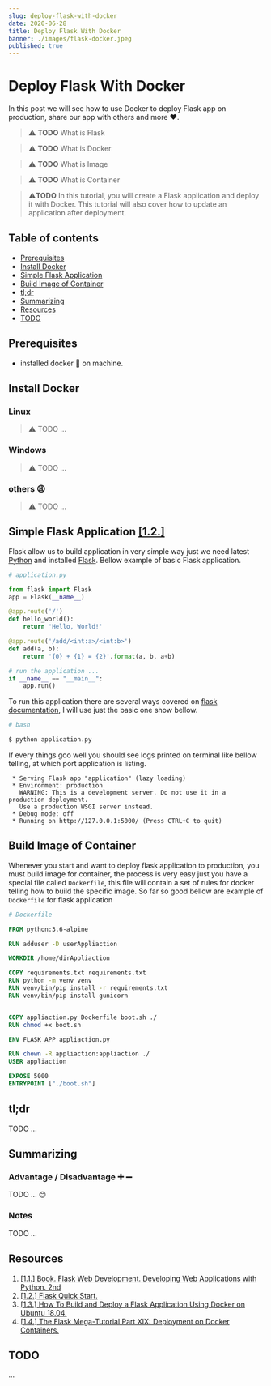 ```yaml
---
slug: deploy-flask-with-docker
date: 2020-06-28
title: Deploy Flask With Docker
banner: ./images/flask-docker.jpeg
published: true
---
```


# Deploy Flask With Docker
In this post we will see how to use Docker to deploy Flask app on production, share our app with others and more :heart:.

> ⚠️ **TODO** What is Flask

> ⚠️ **TODO** What is Docker

> ⚠️ **TODO** What is Image

> ⚠️ **TODO** What is Container


> ⚠️**TODO** In this tutorial, you will create a Flask application and deploy it with Docker. This tutorial will also cover how to update an application after deployment.
## Table of contents

- [Prerequisites](#Prerequisites)
- [Install Docker](#install-docker)
- [Simple Flask Application](#simple-flask-application)
- [Build Image of Container](#build-image-of-container)
- [tl;dr](#)
- [Summarizing](#Summarizing)
- [Resources](#Resources)
- [TODO](#TODO)


## Prerequisites
- installed docker 🐋 on machine.

## Install Docker

### Linux
> ⚠️ TODO ...

### Windows
> ⚠️ TODO ...

### others 😩
> ⚠️ TODO ...

## Simple Flask Application [[1.2.]](#Resources)
Flask allow us to build application in very simple way just we need latest [Python](https://www.python.org/downloads/) and installed [Flask](https://flask.palletsprojects.com/en/1.1.x/installation/#installation). Bellow example of basic Flask application.

``` python
# application.py

from flask import Flask
app = Flask(__name__)

@app.route('/')
def hello_world():
    return 'Hello, World!'

@app.route('/add/<int:a>/<int:b>')
def add(a, b):
    return '{0} + {1} = {2}'.format(a, b, a+b)

# run the application ...
if __name__ == "__main__":
    app.run()

```

To run this application there are several ways covered on [flask documentation](https://flask.palletsprojects.com/en/1.1.x/quickstart/#quickstart), I will use just the basic one show bellow.

``` bash
# bash

$ python application.py
```

If every things goo well you should see logs printed on terminal like bellow telling, at which port application is listing.

```
 * Serving Flask app "application" (lazy loading)
 * Environment: production
   WARNING: This is a development server. Do not use it in a production deployment.
   Use a production WSGI server instead.
 * Debug mode: off
 * Running on http://127.0.0.1:5000/ (Press CTRL+C to quit)
```

## Build Image of Container
Whenever you start and want to deploy flask application to production, you must build image for container, the process is very easy just you have a special file called `Dockerfile`, this file will contain a set of rules for docker telling how  to build the specific image. So far so good bellow are example of `Dockerfile` for flask application

``` Dockerfile
# Dockerfile

FROM python:3.6-alpine

RUN adduser -D userAppliaction

WORKDIR /home/dirAppliaction

COPY requirements.txt requirements.txt
RUN python -m venv venv
RUN venv/bin/pip install -r requirements.txt
RUN venv/bin/pip install gunicorn


COPY appliaction.py Dockerfile boot.sh ./
RUN chmod +x boot.sh

ENV FLASK_APP appliaction.py

RUN chown -R appliaction:appliaction ./
USER appliaction

EXPOSE 5000
ENTRYPOINT ["./boot.sh"]

```



## tl;dr
TODO ...

## Summarizing
### Advantage / Disadvantage ➕ ➖
TODO ... :blush:

### Notes
TODO ...

## Resources

1. [[1.1.] Book. Flask Web Development. Developing Web Applications with Python. 2nd](https://flask.palletsprojects.com/en/1.1.x/quickstart/#quickstart)
2. [[1.2.] Flask Quick Start.](https://flask.palletsprojects.com/en/1.1.x/quickstart/#quickstart)
3. [[1.3.] How To Build and Deploy a Flask Application Using Docker on Ubuntu 18.04.](https://www.digitalocean.com/community/tutorials/how-to-build-and-deploy-a-flask-application-using-docker-on-ubuntu-18-04)
4. [[1.4.] The Flask Mega-Tutorial Part XIX: Deployment on Docker Containers.](https://blog.miguelgrinberg.com/post/the-flask-mega-tutorial-part-xix-deployment-on-docker-containers)

<!-- 
1. [[1.1.] MarkDown Template](https://gist.github.com/jonschlinkert/ac5d8122bfaaa394f896#sub-sub-heading-2)
2. [[1.2.] MarkDown TOC](https://github.com/jonschlinkert/markdown-toc/blob/master/README.md)
3. [[1.3.] Languages Supported by Github Flavored Markdown](http://www.rubycoloredglasses.com/2013/04/languages-supported-by-github-flavored-markdown/)
 -->

## TODO
...
